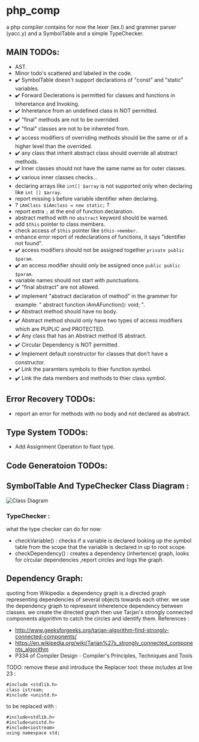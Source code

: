 # php_comp
a php compiler contains for now the lexer (lex.l) and grammer parser (yacc.y) and a SymbolTable and a simple TypeChecker.


## MAIN TODOs: 
  * AST.
  * Minor todo's scattered and labeled in the code.
  * :heavy_check_mark: SymbolTable doesn't support declarations of "const" and "static" variables. 
  * :heavy_check_mark: Forward Declerations is permitted for classes and functions in Inheretance and Invoking.
  * :heavy_check_mark: Inheretance from an undefined class in NOT permitted.
  * :heavy_check_mark: "final" methods are not to be overrided.
  * :heavy_check_mark: "final" classes are not to be inhereted from.
  * :heavy_check_mark: access modifiers of overriding methods should be the same or of a higher level than the overrided.
  * :heavy_check_mark: any class that inherit abstract class should override all abstract methods.
  * :heavy_check_mark: Inner classes should not have the same name as for outer classes.
  * :heavy_check_mark: various inner classes checks...
  * declaring arrays like ` int[] $array ` is not supported only when declaring like ` int [] $array `.
  * report missing `$` before variable identifier when declaring.
  * ? `iAmClass $iAmclass = new static;` ?
  * report extra `;` at the end of function declaration.
  * abstract method with no `abstract` keyword should be warned.
  * add `$this` pointer to class members.
  * check access of `$this` pointer like `$this->member`.
  * enhance error report of redeclarations of functions, it says "identifier not found".
  * :heavy_check_mark: access modifiers should not be assigned together `private public $param`.
  * :heavy_check_mark: an access modifier should only be assigned once `public public $param`.
  * variable names should not start with punctuations.
  * :heavy_check_mark: "final abstract" are not allowed. 
  * :heavy_check_mark: implement "abstract declaration of method" in the grammer for example: " abstract function iAmAFunction(): void; ".
  * :heavy_check_mark: Abstract method should have no body.
  * :heavy_check_mark: Abstract method should only have two types of access modifiers which are PUPLIC and PROTECTED.
  * :heavy_check_mark: Any class that has an Abstract method IS abstract.
  * :heavy_check_mark: Circular Dependency is NOT permitted.
  * :heavy_check_mark: Implement default constructor for classes that don't have a constructor.
  * :heavy_check_mark: Link the paramters symbols to thier function symbol.
  * :heavy_check_mark: Link the data members and methods to thier class symbol.

## Error Recovery TODOs:
  * report an error for methods with no body and not declared as abstract.

## Type System TODOs:
  * Add Assignment Operation to flaot type. 

## Code Generatoion TODOs: 

## SymbolTable And TypeChecker Class Diagram : 
 ![Class Diagram](http://s4.postimg.org/94t0nclfh/Class_Diagram.png)

### TypeChecker :
what the type checker can do for now:
 * checkVariable() : checks if a variable is declared looking up the symbol table from the scope that the variable is declared in up to root scope.
 * checkDependency() : creates a dependency (inhertence) graph, looks for circular dependencies ,report circles and logs the graph.

## Dependency Graph: 
 quoting from Wikipedia: a dependency graph is a directed graph representing dependencies of several objects towards each other.
 we use the dependency graph to represesnt inheretence dependency between classes.
 we create the directed graph then use Tarjan's strongly connected components algorithm to catch the circles and identify them.
 References : 
 * http://www.geeksforgeeks.org/tarjan-algorithm-find-strongly-connected-components/ 
 * https://en.wikipedia.org/wiki/Tarjan%27s_strongly_connected_components_algorithm
 * P334 of Compiler Design - Compiler's Principles, Techniques and Tools
 
TODO: remove these and introduce the Replacer tool:
these includes at line 23 :
```
#include <stdlib.h>
class istream;
#include <unistd.h>
```

to be replaced with : 

```
#include<stdlib.h>
#include<unistd.h>
#include<iostream>
using namespace std;
```

